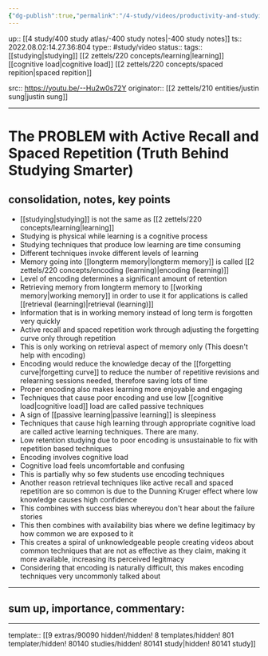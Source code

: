 ```yaml
---
{"dg-publish":true,"permalink":"/4-study/videos/productivity-and-studying/study-the-problem-with-active-recall-and-spaced-repetition-truth-behind-studying-smarter/","dgHomeLink":true,"dgPassFrontmatter":false}
---
```


up:: [[4 study/400 study atlas/-400 study notes|-400 study notes]]
ts:: 2022.08.02:14.27.36:804
type:: #study/video
status:: 
tags:: [[studying|studying]] [[2 zettels/220 concepts/learning|learning]] [[cognitive load|cognitive load]] [[2 zettels/220 concepts/spaced repition|spaced repition]]

src:: https://youtu.be/--Hu2w0s72Y
originator:: [[2 zettels/210 entities/justin sung|justin sung]]

---

# The PROBLEM with Active Recall and Spaced Repetition (Truth Behind Studying Smarter)

## consolidation, notes, key points

- [[studying|studying]] is not the same as [[2 zettels/220 concepts/learning|learning]]
- Studying is physical while learning is a cognitive process
- Studying techniques that produce low learning are time consuming
- Different techniques invoke different levels of learning
- Memory going into [[longterm memory|longterm memory]] is called [[2 zettels/220 concepts/encoding (learning)|encoding (learning)]]
- Level of encoding determines a significant amount of retention
- Retrieving memory from longterm memory to [[working memory|working memory]] in order to use it for applications is called [[retrieval (learning)|retrieval (learning)]]
- Information that is in working memory instead of long term is forgotten very quickly
- Active recall and spaced repetition work through adjusting the forgetting curve only through repetition
- This is only working on retrieval aspect of memory only (This doesn't help with encoding)
- Encoding would reduce the knowledge decay of the [[forgetting curve|forgetting curve]] to reduce the number of repetitive revisions and relearning sessions needed, therefore saving lots of time
- Proper encoding also makes learning more enjoyable and engaging
- Techniques that cause poor encoding and use low [[cognitive load|cognitive load]] load are called passive techniques
- A sign of [[passive learning|passive learning]] is sleepiness
- Techniques that cause high learning through appropriate cognitive load are called active learning techniques. There are many.
- Low retention studying due to poor encoding is unsustainable to fix with repetition based techniques
- Encoding involves cognitive load
- Cognitive load feels uncomfortable and confusing
- This is partially why so few students use encoding techniques
- Another reason retrieval techniques like active recall and spaced repetition are so common is due to the Dunning Kruger effect where low knowledge causes high confidence
- This combines with success bias whereyou don't hear about the failure stories
- This then combines with availability bias where we define legitimacy by how common we are exposed to it
- This creates a spiral of unknowledgeable people creating videos about common techniques that are not as effective as they claim, making it more available, increasing its perceived legitmacy
- Considering that encoding is naturally difficult, this makes encoding techniques very uncommonly talked about

---
## sum up, importance, commentary:



---
template:: [[9 extras/90090 hidden!/hidden! 8 templates/hidden! 801 templater/hidden! 80140 studies/hidden! 80141 study|hidden! 80141 study]]
